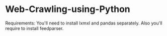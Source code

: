 # Web-Crawling-using-Python

Requirements:
  You'll need to install lxmxl and pandas separately.
  Also you'll require to install feedparser.
